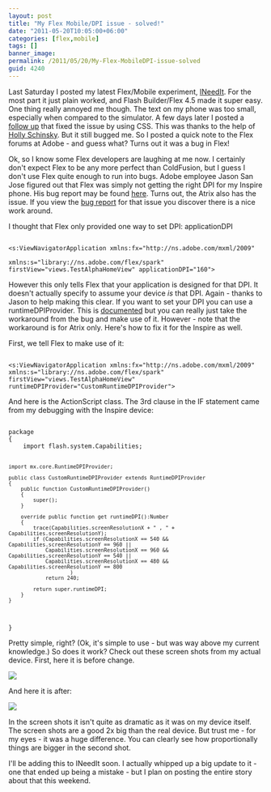 ```yaml
---
layout: post
title: "My Flex Mobile/DPI issue - solved!"
date: "2011-05-20T10:05:00+06:00"
categories: [flex,mobile]
tags: []
banner_image: 
permalink: /2011/05/20/My-Flex-MobileDPI-issue-solved
guid: 4240
---
```


Last Saturday I posted my latest Flex/Mobile experiment, <a href="http://www.raymondcamden.com/index.cfm/2011/5/14/INeedIt--Simple-Flex-Mobile-example">INeedIt</a>. For the most part it just plain worked, and Flash Builder/Flex 4.5 made it super easy. One thing really annoyed me though. The text on my phone was too small, especially when compared to the simulator. A few days later I posted a <a href="http://www.coldfusionjedi.com/index.cfm/2011/5/17/INeedIt--Addressing-text-size-issues">follow up</a> that fixed the issue by using CSS. This was thanks to the help of <a href="http://devgirl.org/">Holly Schinsky</a>. But it still bugged me. So I posted a quick note to the Flex forums at Adobe - and guess what? Turns out it was a bug in Flex!
<!--more-->
<p>

Ok, so I know some Flex developers are laughing at me now. I certainly don't expect Flex to be any more perfect than ColdFusion, but I guess I don't use Flex quite enough to run into bugs. Adobe employee Jason San Jose  figured out that Flex was simply not getting the right DPI for my Inspire phone. His bug report may be found <a href="http://bugs.adobe.com/jira/browse/SDK-30487">here</a>. Turns out, the Atrix also has the issue. If you view the <a href="https://bugs.adobe.com/jira/browse/SDK-29999">bug report</a> for that issue you discover there is a nice work around. 

<p>

I thought that Flex only provided one way to set DPI: applicationDPI

<p>

<code>
&lt;s:ViewNavigatorApplication xmlns:fx="http://ns.adobe.com/mxml/2009" 
							xmlns:s="library://ns.adobe.com/flex/spark" firstView="views.TestAlphaHomeView" applicationDPI="160"&gt;
</code>

<p>

However this only tells Flex that your application is designed for that DPI. It doesn't actually specify to assume your device <i>is</i> that DPI. Again - thanks to Jason to help making this clear. If you want to set your DPI you can use a runtimeDPIProvider.  This is <a href="http://help.adobe.com/en_US/flex/mobileapps/WS19f279b149e7481c682e5a9412cf5976c17-8000.html#WS19f279b149e7481c-2a25e9b212d622ff5e8-8000">documented</a> but you can really just take the workaround from the bug and make use of it. However - note that the workaround is for Atrix only. Here's how to fix it for the Inspire as well.

<p>

First, we tell Flex to make use of it:

<p>

<code>
&lt;s:ViewNavigatorApplication xmlns:fx="http://ns.adobe.com/mxml/2009" 
xmlns:s="library://ns.adobe.com/flex/spark" firstView="views.TestAlphaHomeView" runtimeDPIProvider="CustomRuntimeDPIProvider"&gt;
</code>

<p>

And here is the ActionScript class. The 3rd clause in the IF statement came from my debugging with the Inspire device:

<p>

<code>
package
{
	import flash.system.Capabilities;
	
	import mx.core.RuntimeDPIProvider;
	
	public class CustomRuntimeDPIProvider extends RuntimeDPIProvider
	{
		public function CustomRuntimeDPIProvider()
		{
			super();
		}
		
		override public function get runtimeDPI():Number
		{
			trace(Capabilities.screenResolutionX + " , " + Capabilities.screenResolutionY);
			if (Capabilities.screenResolutionX == 540 && Capabilities.screenResolutionY == 960 || 
				Capabilities.screenResolutionX == 960 && Capabilities.screenResolutionY == 540 ||
				Capabilities.screenResolutionX == 480 && Capabilities.screenResolutionY == 800
						)
				return 240;
			
			return super.runtimeDPI;
		}
	}
}
</code>

<p>

Pretty simple, right? (Ok, it's simple to use - but was way above my current knowledge.) So does it work? Check out these screen shots from my actual device. First, here it is before change. 

<p>

<img src="https://static.raymondcamden.com/images/cfjedi/device bad cap.png" />

<p>

And here it is after:

<p>

<img src="https://static.raymondcamden.com/images/cfjedi/device good cap.png" />

<p>

In the screen shots it isn't quite as dramatic as it was on my device itself. The screen shots are a good 2x big than the real device. But trust me - for my eyes - it was a huge difference. You can clearly see how proportionally things are bigger in the second shot.

<p>

I'll be adding this to INeedIt soon. I actually whipped up a big update to it - one that ended up being a mistake - but I plan on posting the entire story about that this weekend.